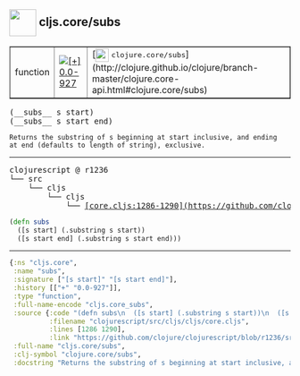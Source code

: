 ## <img width="48px" valign="middle" src="http://i.imgur.com/Hi20huC.png"> cljs.core/subs

 <table border="1">
<tr>
<td>function</td>
<td><a href="https://github.com/cljsinfo/api-refs/tree/0.0-927"><img valign="middle" alt="[+] 0.0-927" src="https://img.shields.io/badge/+-0.0--927-lightgrey.svg"></a> </td>
<td>
[<img height="24px" valign="middle" src="http://i.imgur.com/1GjPKvB.png"> <samp>clojure.core/subs</samp>](http://clojure.github.io/clojure/branch-master/clojure.core-api.html#clojure.core/subs)
</td>
</tr>
</table>

 <samp>
(__subs__ s start)<br>
(__subs__ s start end)<br>
</samp>

```
Returns the substring of s beginning at start inclusive, and ending
at end (defaults to length of string), exclusive.
```

---

 <pre>
clojurescript @ r1236
└── src
    └── cljs
        └── cljs
            └── <ins>[core.cljs:1286-1290](https://github.com/clojure/clojurescript/blob/r1236/src/cljs/cljs/core.cljs#L1286-L1290)</ins>
</pre>

```clj
(defn subs
  ([s start] (.substring s start))
  ([s start end] (.substring s start end)))
```


---

```clj
{:ns "cljs.core",
 :name "subs",
 :signature ["[s start]" "[s start end]"],
 :history [["+" "0.0-927"]],
 :type "function",
 :full-name-encode "cljs.core_subs",
 :source {:code "(defn subs\n  ([s start] (.substring s start))\n  ([s start end] (.substring s start end)))",
          :filename "clojurescript/src/cljs/cljs/core.cljs",
          :lines [1286 1290],
          :link "https://github.com/clojure/clojurescript/blob/r1236/src/cljs/cljs/core.cljs#L1286-L1290"},
 :full-name "cljs.core/subs",
 :clj-symbol "clojure.core/subs",
 :docstring "Returns the substring of s beginning at start inclusive, and ending\nat end (defaults to length of string), exclusive."}

```
